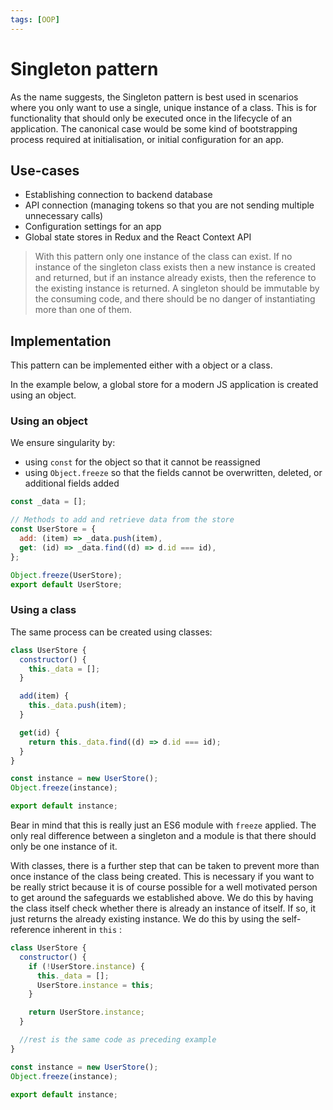 ```yaml
---
tags: [OOP]
---
```


# Singleton pattern

As the name suggests, the Singleton pattern is best used in scenarios where you
only want to use a single, unique instance of a class. This is for functionality
that should only be executed once in the lifecycle of an application. The
canonical case would be some kind of bootstrapping process required at
initialisation, or initial configuration for an app.

## Use-cases

- Establishing connection to backend database
- API connection (managing tokens so that you are not sending multiple
  unnecessary calls)
- Configuration settings for an app
- Global state stores in Redux and the React Context API

> With this pattern only one instance of the class can exist. If no instance of
> the singleton class exists then a new instance is created and returned, but if
> an instance already exists, then the reference to the existing instance is
> returned. A singleton should be immutable by the consuming code, and there
> should be no danger of instantiating more than one of them.

## Implementation

This pattern can be implemented either with a object or a class.

In the example below, a global store for a modern JS application is created
using an object.

### Using an object

We ensure singularity by:

- using `const` for the object so that it cannot be reassigned
- using `Object.freeze` so that the fields cannot be overwritten, deleted, or
  additional fields added

```js
const _data = [];

// Methods to add and retrieve data from the store
const UserStore = {
  add: (item) => _data.push(item),
  get: (id) => _data.find((d) => d.id === id),
};

Object.freeze(UserStore);
export default UserStore;
```

### Using a class

The same process can be created using classes:

```js
class UserStore {
  constructor() {
    this._data = [];
  }

  add(item) {
    this._data.push(item);
  }

  get(id) {
    return this._data.find((d) => d.id === id);
  }
}

const instance = new UserStore();
Object.freeze(instance);

export default instance;
```

Bear in mind that this is really just an ES6 module with `freeze` applied. The
only real difference between a singleton and a module is that there should only
be one instance of it.

With classes, there is a further step that can be taken to prevent more than
once instance of the class being created. This is necessary if you want to be
really strict because it is of course possible for a well motivated person to
get around the safeguards we established above. We do this by having the class
itself check whether there is already an instance of itself. If so, it just
returns the already existing instance. We do this by using the self-reference
inherent in `this` :

```jsx
class UserStore {
  constructor() {
    if (!UserStore.instance) {
      this._data = [];
      UserStore.instance = this;
    }

    return UserStore.instance;
  }

  //rest is the same code as preceding example
}

const instance = new UserStore();
Object.freeze(instance);

export default instance;
```
